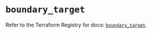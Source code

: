 # `boundary_target`

Refer to the Terraform Registry for docs: [`boundary_target`](https://registry.terraform.io/providers/hashicorp/boundary/1.2.0/docs/resources/target).
